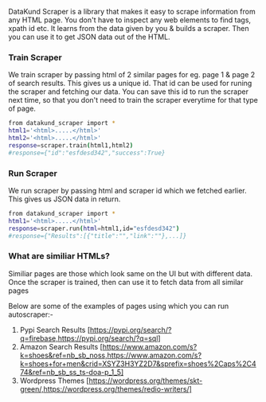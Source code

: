 DataKund Scraper is a library that makes it easy to scrape information from any HTML page. You don't have to inspect any web elements to find tags, xpath id etc.
It learns from the data given by you & builds a scraper. Then you can use it to get JSON data out of the HTML.

### Train Scraper
We train scraper by passing html of 2 similar pages for eg. page 1 & page 2 of search results. This gives us a unique id. That id can be used for runing the scraper and fetching our data.
You can save this id to run the scraper next time, so that you don't need to train the scraper everytime for that type of page.
```sh
from datakund_scraper import *
html1='<html>.....</html>'
html2='<html>.....</html>'
response=scraper.train(html1,html2)
#response={"id":"esfdesd342","success":True}
```

### Run Scraper
We run scraper by passing html and scraper id which we fetched earlier. This gives us JSON data in return.
```sh
from datakund_scraper import *
html1='<html>.....</html>'
response=scraper.run(html=html1,id="esfdesd342")
#response={"Results":[{"title":"","link":""},...]}
```

### What are similiar HTMLs?
Similiar pages are those which look same on the UI but with different data. 
Once the scraper is trained, then can use it to fetch data from all similar pages

Below are some of the examples of pages using which you can run autoscraper:-
1. Pypi Search Results [https://pypi.org/search/?q=firebase,https://pypi.org/search/?q=sql]
2. Amazon Search Results [https://www.amazon.com/s?k=shoes&ref=nb_sb_noss,https://www.amazon.com/s?k=shoes+for+men&crid=XSYZ3H3YZ2D7&sprefix=shoes%2Caps%2C474&ref=nb_sb_ss_ts-doa-p_1_5]
3. Wordpress Themes [https://wordpress.org/themes/skt-green/,https://wordpress.org/themes/redio-writers/]
